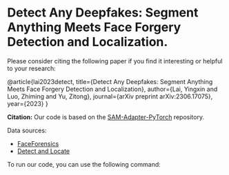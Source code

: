 # Detect Any Deepfakes: Segment Anything Meets Face Forgery Detection and Localization.


Please consider citing the following paper if you find it interesting or helpful to your research:


@article{lai2023detect,
  title={Detect Any Deepfakes: Segment Anything Meets Face Forgery Detection and Localization},
  author={Lai, Yingxin and Luo, Zhiming and Yu, Zitong},
  journal={arXiv preprint arXiv:2306.17075},
  year={2023}
}

**Citation:**
Our code is based on the [SAM-Adapter-PyTorch](https://github.com/tianrun-chen/SAM-Adapter-PyTorch) repository.

Data sources:
- [FaceForensics](https://github.com/ondyari/FaceForensics)
- [Detect and Locate](https://github.com/ChenqiKONG/Detect_and_Locate)

To run our code, you can use the following command:


